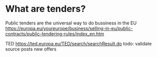 # What are tenders?

Public tenders are the universal way to do bussiness in the EU
https://europa.eu/youreurope/business/selling-in-eu/public-contracts/public-tendering-rules/index_en.htm

TED
https://ted.europa.eu/TED/search/searchResult.do
todo: validate source posts new offers